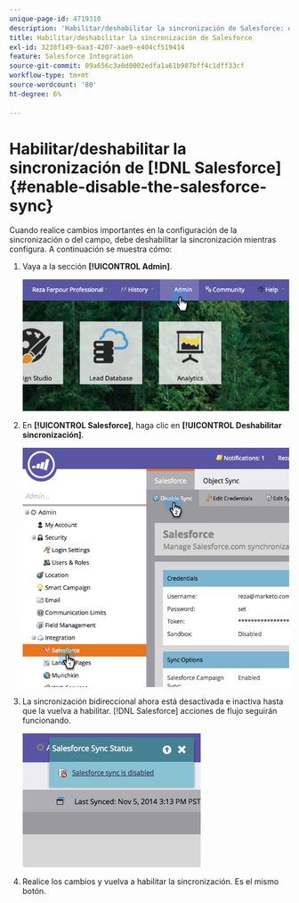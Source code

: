 ```yaml
---
unique-page-id: 4719310
description: 'Habilitar/deshabilitar la sincronización de Salesforce: documentos de Marketo, documentación del producto'
title: Habilitar/deshabilitar la sincronización de Salesforce
exl-id: 3238f149-6aa3-4207-aae9-e404cf519414
feature: Salesforce Integration
source-git-commit: 09a656c3a0d0002edfa1a61b987bff4c1dff33cf
workflow-type: tm+mt
source-wordcount: '80'
ht-degree: 6%

---
```


# Habilitar/deshabilitar la sincronización de [!DNL Salesforce] {#enable-disable-the-salesforce-sync}

Cuando realice cambios importantes en la configuración de la sincronización o del campo, debe deshabilitar la sincronización mientras configura. A continuación se muestra cómo:

1. Vaya a la sección **[!UICONTROL Admin]**.

   ![](assets/image2014-12-10-13-3a24-3a35.png)

1. En **[!UICONTROL Salesforce]**, haga clic en **[!UICONTROL Deshabilitar sincronización]**.

   ![](assets/image2014-12-10-13-3a24-3a47.png)

1. La sincronización bidireccional ahora está desactivada e inactiva hasta que la vuelva a habilitar. [!DNL Salesforce] acciones de flujo seguirán funcionando.

   ![](assets/image2014-12-10-13-3a24-3a58.png)

1. Realice los cambios y vuelva a habilitar la sincronización. Es el mismo botón.
